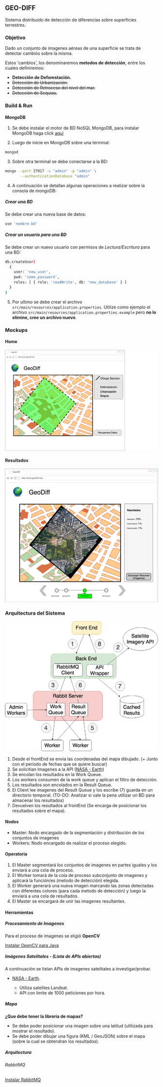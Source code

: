 ## GEO-DIFF

Sistema distribuido de detección de diferencias sobre superficies terrestres.

### Objetivo

Dado un conjunto de imagenes aéreas de una superficie se trata de detectar cambiós sobre la misma.

Estos 'cambios', los denominaremos **metodos de detección**, entre los cuales definiremos:

- **Detección de Deforestación.**
- ~~Detección de Urbanización.~~
- ~~Detección de Retroceso del nivel del mar.~~
- ~~Detección de Sequias.~~

### Build & Run

#### MongoDB

1. Se debe instalar el motor de BD NoSQL MongoDB, para instalar MongoDB haga click [aquí](https://docs.mongodb.com/manual/installation/)

2. Luego de inicie en MongoDB sobre una terminal:
```bash
mongod
```

3. Sobre otra terminal se debe conectarse a la BD:
```bash
mongo --port 27017 -u "admin" -p "admin" \
       --authenticationDatabase "admin"
```

4. A continuación se detallan algunas operaciones a realizar sobre la consola de mongoDB:

##### Crear una BD

Se debe crear una nueva base de datos:
```bash
use 'nombre-bd'
```

##### Crear un usuario para una BD

Se debe crear un nuevo usuario con permisos de *Lectura/Escritura* para una BD:
```bash
db.createUser(
  {
    user: 'new_user',
    pwd: 'some_password',
    roles: [ { role: 'readWrite', db: 'new_database' } ]
  }
)
```

5. Por ultimo se debe crear el archivo `src/main/resources/application.properties`. Utilize como ejemplo el archivo `src/main/resources/application.properties.example` pero **no lo elimine, cree un archivo nuevo**.

### Mockups

#### Home

![Home](/diagrams/GeoDiff-Home.png)

#### Resultados

![Resultados](/diagrams/GeoDiff-Resultados.png)

### Arquitectura del Sistema

![Arquitectura](/diagrams/GeoDiff-DiagramaDeArquitectura.png)

1. Desde el frontEnd se envia las coordenadas del mapa dibujado. (+ Junto con el periodo de fechas que se quiere buscar)
2. Se solicitian Imagenes a la API ([NASA - Earth](https://api.nasa.gov/api.html#earth))
3. Se encolan los resultados en la Work Queue.
4. Los workers consumen de la work queue y aplican el filtro de detección.
5. Los resultados son encolados en la Result Queue.
6. El Client lee imagenes del Result Queue y los escribe (7) guarda en un directorio temporal. (TO-DO: Analizar si vale la pena utilizar un BD para almacenar los resultados)
8. Devuelven los resultados al frontEnd (Se encarga de posicionar los resultados sobre el mapa).

#### Nodos

- Master: Nodo encargado de la segmentación y distribución de los conjuntos de imagenes
- Workers: Nodo encargado de realizar el proceso elegido.

#### Operatoria

1. El Master segmentará los conjuntos de imagenes en partes iguales y  los enviará a una cola de proceso.
2. El Worker tomará de la cola de proceso subconjunto de imagenes y aplicará la función/es (metodo de detección) elegida.
3. El Worker generará una nueva imagen marcando las zonas detectadas con diferentes colores (para cada metodo de detección) y luego la enviará a una cola de resultados.
4. El Master se encargará de unir las imagenes resultantes.

#### Herramientas

##### Procesamiento de Imagenes

Para el proceso de imagenes se eligió **OpenCV**

[Instalar OpenCV para Java](https://opencv-java-tutorials.readthedocs.io/en/latest/01-installing-opencv-for-java.html)

##### Imágenes Satelitales - (Lista de APIs abiertas)

A continuación se listan APIs de imagenes satelitales a investigar/probar.

- [NASA - Earth](https://api.nasa.gov/api.html#earth).

  - Utiliza satelites Landsat.
  - API con limite de 1000 peticiones por hora.

##### Mapa

**¿Que debe tener la libreria de mapas?**

- Se debe poder posicionar una imagen sobre una latitud (utilizada para mostrar el resultado).
- Se debe poder dibujar una figura (KML / GeoJSON) sobre el mapa (sobre la cual se obtendran los resultados).

##### Arquitectura

###### RabbitMQ	  

[Instalar RabbitMQ](https://www.rabbitmq.com/download.html)

